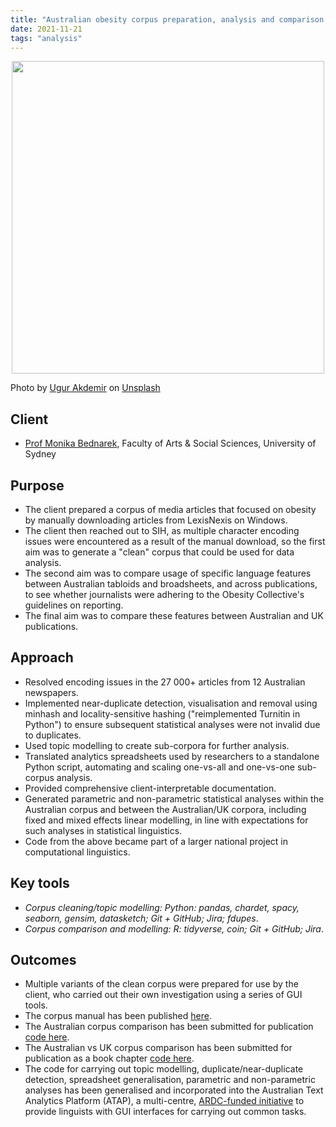 ```yaml
---
title: "Australian obesity corpus preparation, analysis and comparison with the UK"
date: 2021-11-21
tags: "analysis"
---
```


<p align="center">
<img src="https://daryavanichkina.com/images/2111_corpus.jpg" width="500" />
</p>

Photo by <a href="https://unsplash.com/@ugur?utm_source=unsplash&utm_medium=referral&utm_content=creditCopyText">Ugur Akdemir</a> on <a href="https://unsplash.com/s/photos/corpus?utm_source=unsplash&utm_medium=referral&utm_content=creditCopyText">Unsplash</a>
  

## Client

- [Prof Monika Bednarek](https://www.sydney.edu.au/arts/about/our-people/academic-staff/monika-bednarek.html), Faculty of Arts & Social Sciences, University of Sydney

## Purpose

- The client prepared a corpus of media articles that focused on obesity by manually downloading articles from LexisNexis on Windows. 
- The client then reached out to SIH, as multiple character encoding issues were encountered as a result of the manual download, so the first aim was to generate a "clean" corpus that could be used for data analysis.
- The second aim was to compare usage of specific language features between Australian tabloids and broadsheets, and across publications, to see whether journalists were adhering to the Obesity Collective's guidelines on reporting.
- The final aim was to compare these features between Australian and UK publications.
## Approach

- Resolved encoding issues in the 27 000+ articles from 12 Australian newspapers.
- Implemented near-duplicate detection, visualisation and removal using minhash and locality-sensitive hashing ("reimplemented Turnitin in Python") to ensure subsequent statistical analyses were not invalid due to duplicates.
- Used topic modelling to create sub-corpora for further analysis.
- Translated analytics spreadsheets used by researchers to a standalone Python script, automating and scaling one-vs-all and one-vs-one sub-corpus analysis.
- Provided comprehensive client-interpretable documentation.
- Generated parametric and non-parametric statistical analyses within the Australian corpus and between the Australian/UK corpora, including fixed and mixed effects linear modelling, in line with expectations for such analyses in statistical linguistics.
- Code from the above became part of a larger national project in computational linguistics.

## Key tools

- *Corpus cleaning/topic modelling: Python: pandas, chardet, spacy, seaborn, gensim, datasketch; Git + GitHub; Jira; fdupes*.
- *Corpus comparison and modelling: R: tidyverse, coin; Git + GitHub; Jira*.

## Outcomes

- Multiple variants of the clean corpus were prepared for use by the client, who carried out their own investigation using a series of GUI tools.
- The corpus manual has been published [here](https://github.com/Sydney-Informatics-Hub/obesitycorpus).
- The Australian corpus comparison has been submitted for publication [code here](https://sydney-informatics-hub.github.io/PIPE-3034-obesity2/).
- The Australian vs UK corpus comparison has been submitted for publication as a book chapter [code here](https://github.com/Sydney-Informatics-Hub/PIPE-3034-obesity2-bookchapter).
- The code for carrying out topic modelling, duplicate/near-duplicate detection, spreadsheet generalisation, parametric and non-parametric analyses has been generalised and incorporated into the Australian Text Analytics Platform (ATAP), a multi-centre, [ARDC-funded initiative](https://ardc.edu.au/project/australian-text-analytics-platform/) to provide linguists with GUI interfaces for carrying out common tasks.